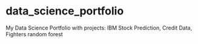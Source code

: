 # data_science_portfolio
My Data Science Portfolio with projects: IBM Stock Prediction, Credit Data, Fighters random forest
